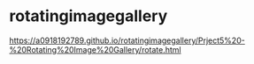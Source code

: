 # rotatingimagegallery
https://a0918192789.github.io/rotatingimagegallery/Prject5%20-%20Rotating%20Image%20Gallery/rotate.html
